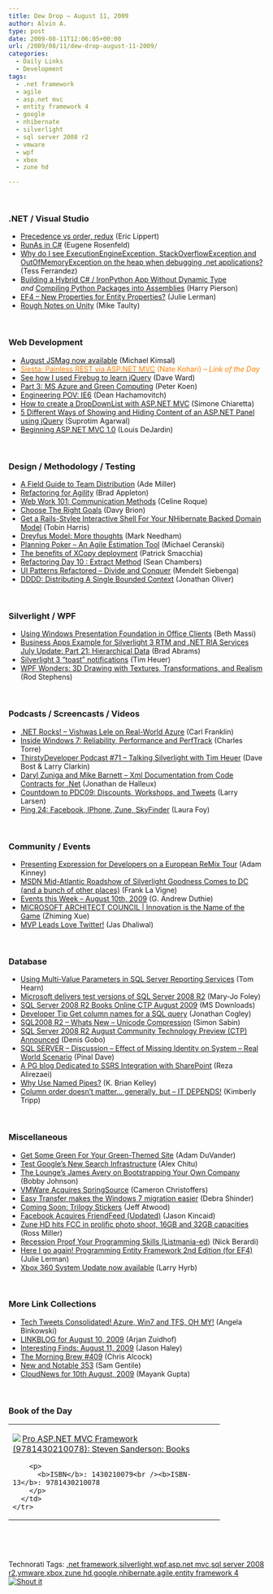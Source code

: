 ```yaml
---
title: Dew Drop – August 11, 2009
author: Alvin A.
type: post
date: 2009-08-11T12:06:05+00:00
url: /2009/08/11/dew-drop-august-11-2009/
categories:
  - Daily Links
  - Development
tags:
  - .net framework
  - agile
  - asp.net mvc
  - entity framework 4
  - google
  - nhibernate
  - silverlight
  - sql server 2008 r2
  - vmware
  - wpf
  - xbox
  - zune hd

---
```

&#160;

### .NET / Visual Studio

  * [Precedence vs order, redux][1] (Eric Lippert)
  * [RunAs in C#][2] (Eugene Rosenfeld)
  * [Why do I see ExecutionEngineException, StackOverflowException and OutOfMemoryException on the heap when debugging .net applications?][3] (Tess Ferrandez)
  * [Building a Hybrid C# / IronPython App Without Dynamic Type][4] _and_&#160;[Compiling Python Packages into Assemblies][5] (Harry Pierson)
  * [EF4 – New Properties for Entity Properties?][6] (Julie Lerman)
  * [Rough Notes on Unity][7] (Mike Taulty)

&#160;

### Web Development

  * [August JSMag now available][8] (Michael Kimsal)
  * [<font color="#ff8000">Siesta: Painless REST via ASP.NET MVC</font>][9] <font color="#ff8000">(Nate Kohari) <em>– Link of the Day</em></font>
  * [See how I used Firebug to learn jQuery][10] (Dave Ward)
  * [Part 3: MS Azure and Green Computing][11] (Peter Koen)
  * [Engineering POV: IE6][12] (Dean Hachamovitch)
  * [How to create a DropDownList with ASP.NET MVC][13] (Simone Chiaretta)
  * [5 Different Ways of Showing and Hiding Content of an ASP.NET Panel using jQuery][14] (Suprotim Agarwal)
  * [Beginning ASP.NET MVC 1.0][15] (Louis DeJardin)

&#160;

### Design / Methodology / Testing

  * [A Field Guide to Team Distribution][16] (Ade Miller)
  * [Refactoring for Agility][17] (Brad Appleton)
  * [Web Work 101: Communication Methods][18] (Celine Roque)
  * [Choose The Right Goals][19] (Davy Brion)
  * [Get a Rails-Stylee Interactive Shell For Your NHibernate Backed Domain Model][20] (Tobin Harris)
  * [Dreyfus Model: More thoughts][21] (Mark Needham)
  * [Planning Poker – An Agile Estimation Tool][22] (Michael Ceranski)
  * [The benefits of XCopy deployment][23] (Patrick Smacchia)
  * [Refactoring Day 10 : Extract Method][24] (Sean Chambers)
  * [UI Patterns Refactored &#8211; Divide and Conquer][25] (Mendelt Siebenga)
  * [DDDD: Distributing A Single Bounded Context][26] (Jonathan Oliver)

&#160;

### Silverlight / WPF

  * [Using Windows Presentation Foundation in Office Clients][27] (Beth Massi)
  * [Business Apps Example for Silverlight 3 RTM and .NET RIA Services July Update: Part 21: Hierarchical Data][28] (Brad Abrams)
  * [Silverlight 3 “toast” notifications][29] (Tim Heuer)
  * [WPF Wonders: 3D Drawing with Textures, Transformations, and Realism][30] (Rod Stephens)

&#160;

### Podcasts / Screencasts / Videos

  * [.NET Rocks! &#8211; Vishwas Lele on Real-World Azure][31] (Carl Franklin)
  * [Inside Windows 7: Reliability, Performance and PerfTrack][32] (Charles Torre)
  * [ThirstyDeveloper Podcast #71 &#8211; Talking Silverlight with Tim Heuer][33] (Dave Bost & Larry Clarkin)
  * [Daryl Zuniga and Mike Barnett &#8211; Xml Documentation from Code Contracts for .Net][34] (Jonathan de Halleux)
  * [Countdown to PDC09: Discounts, Workshops, and Tweets][35] (Larry Larsen)
  * [Ping 24: Facebook, IPhone, Zune, SkyFinder][36] (Laura Foy)

&#160;

### Community / Events

  * [Presenting Expression for Developers on a European ReMix Tour][37] (Adam Kinney)
  * [MSDN Mid-Atlantic Roadshow of Silverlight Goodness Comes to DC (and a bunch of other places)][38] (Frank La Vigne)
  * [Events this Week – August 10th, 2009][39] (G. Andrew Duthie)
  * [MICROSOFT ARCHITECT COUNCIL | Innovation is the Name of the Game][40] (Zhiming Xue)
  * [MVP Leads Love Twitter!][41] (Jas Dhaliwal)

&#160;

### Database

  * [Using Multi-Value Parameters in SQL Server Reporting Services][42] (Tom Hearn)
  * [Microsoft delivers test versions of SQL Server 2008 R2][43] (Mary-Jo Foley)
  * [SQL Server 2008 R2 Books Online CTP August 2009][44] (MS Downloads)
  * [Developer Tip Get column names for a SQL query][45] (Jonathan Cogley)
  * [SQL2008 R2 &#8211; Whats New &#8211; Unicode Compression][46] (Simon Sabin)
  * [SQL Server 2008 R2 August Community Technology Preview (CTP) Announced][47] (Denis Gobo)
  * [SQL SERVER – Discussion – Effect of Missing Identity on System – Real World Scenario][48] (Pinal Dave)
  * [A PG blog Dedicated to SSRS Integration with SharePoint][49] (Reza Alirezaei)
  * [Why Use Named Pipes?][50] (K. Brian Kelley)
  * [Column order doesn&#8217;t matter&#8230; generally, but &#8211; IT DEPENDS!][51] (Kimberly Tripp)

&#160;

### Miscellaneous

  * [Get Some Green For Your Green-Themed Site][52] (Adam DuVander)
  * [Test Google&#8217;s New Search Infrastructure][53] (Alex Chitu)
  * [The Lounge’s James Avery on Bootstrapping Your Own Company][54] (Bobby Johnson)
  * [VMWare Acquires SpringSource][55] (Cameron Christoffers)
  * [Easy Transfer makes the Windows 7 migration easier][56] (Debra Shinder)
  * [Coming Soon: Trilogy Stickers][57] (Jeff Atwood)
  * [Facebook Acquires FriendFeed (Updated)][58] (Jason Kincaid)
  * [Zune HD hits FCC in prolific photo shoot, 16GB and 32GB capacities][59] (Ross Miller)
  * [Recession Proof Your Programming Skills (Listmania-ed)][60] (Nick Berardi)
  * [Here I go again! Programming Entity Framework 2nd Edition (for EF4)][61] (Julie Lerman)
  * [Xbox 360 System Update now available][62] (Larry Hyrb)

&#160;

### More Link Collections

  * [Tech Tweets Consolidated! Azure, Win7 and TFS, OH MY!][63] (Angela Binkowski)
  * [LINKBLOG for August 10, 2009][64] (Arjan Zuidhof)
  * [Interesting Finds: August 11, 2009][65] (Jason Haley)
  * [The Morning Brew #409][66] (Chris Alcock)
  * [New and Notable 353][67] (Sam Gentile)
  * [CloudNews for 10th August, 2009][68] (Mayank Gupta)

&#160;

### Book of the Day

<div style="padding-bottom: 0px; margin: 0px; padding-left: 0px; padding-right: 0px; display: inline; float: none; padding-top: 0px" id="scid:7dc1bd33-94bd-46fd-a20b-0131235bcd47:7b3c601e-f3b3-4e4d-8106-880e1ca54751" class="wlWriterSmartContent">
  <table cellspacing="0" cellpadding="2" width="400" border="0" unselectable="on">
    <tr>
      <td valign="top" width="400">
        <p>
          <a title="Pro ASP.NET MVC Framework (9781430210078): Steven Sanderson: Books" href="http://www.amazon.com/exec/obidos/ASIN/1430210079/alvinashcraft-20"><img data-recalc-dims="1" decoding="async" src="https://i0.wp.com/images.amazon.com/images/P/1430210079.01.MZZZZZZZ.jpg?w=660" border="0" align="left" style="float:left" />Pro ASP.NET MVC Framework (9781430210078): Steven Sanderson: Books</a>
        </p>
        
        <p>
          <b>ISBN</b>: 1430210079<br /><b>ISBN-13</b>: 9781430210078
        </p>
      </td>
    </tr>
  </table>
</div>

&#160;

<div style="padding-bottom: 0px; margin: 0px; padding-left: 0px; padding-right: 0px; display: inline; float: none; padding-top: 0px" id="scid:C16BAC14-9A3D-4c50-9394-FBFEF7A93539:5217bb9e-6f6f-4c05-9691-0ce6b5ccbd14" class="wlWriterSmartContent">
  <!--dotnetkickit-->
</div>

&#160;

<div style="padding-bottom: 0px; margin: 0px; padding-left: 0px; padding-right: 0px; display: inline; float: none; padding-top: 0px" id="scid:0767317B-992E-4b12-91E0-4F059A8CECA8:2ac08473-cae4-4956-a94e-35cf6661c03d" class="wlWriterSmartContent">
  Technorati Tags: <a href="http://technorati.com/tags/.net+framework" rel="tag">.net framework</a>,<a href="http://technorati.com/tags/silverlight" rel="tag">silverlight</a>,<a href="http://technorati.com/tags/wpf" rel="tag">wpf</a>,<a href="http://technorati.com/tags/asp.net+mvc" rel="tag">asp.net mvc</a>,<a href="http://technorati.com/tags/sql+server+2008+r2" rel="tag">sql server 2008 r2</a>,<a href="http://technorati.com/tags/vmware" rel="tag">vmware</a>,<a href="http://technorati.com/tags/xbox" rel="tag">xbox</a>,<a href="http://technorati.com/tags/zune+hd" rel="tag">zune hd</a>,<a href="http://technorati.com/tags/google" rel="tag">google</a>,<a href="http://technorati.com/tags/nhibernate" rel="tag">nhibernate</a>,<a href="http://technorati.com/tags/agile" rel="tag">agile</a>,<a href="http://technorati.com/tags/entity+framework+4" rel="tag">entity framework 4</a>
</div>

<div class="wlWriterHeaderFooter" style="margin:0px; padding:0px 0px 0px 0px;">
  <div class="shoutIt">
    <a rev="vote-for" href="http://dotnetshoutout.com/Submit?url=http%3a%2f%2fwww.alvinashcraft.com%2f2009%2f08%2f11%2fdew-drop-august-11-2009%2f&title=Dew+Drop+-+August+11%2c+2009"><img decoding="async" alt="Shout it" src="http://dotnetshoutout.com/image.axd?url=https://morningdew-bpc6g3a0fgaxdxcu.eastus2-01.azurewebsites.net/2009/08/11/dew-drop-august-11-2009/" style="border:0px" /></a>
  </div>
</div>

 [1]: http://blogs.msdn.com/ericlippert/archive/2009/08/10/precedence-vs-order-redux.aspx
 [2]: http://feedproxy.google.com/~r/sharepointmvpblogs/~3/CWFigygrFC8/runas-in-c.html
 [3]: http://blogs.msdn.com/tess/archive/2009/08/10/why-do-i-see-executionengineexception-stackoverflowexception-and-outofmemoryexception-on-the-heap-when-debugging-net-applications.aspx
 [4]: http://feedproxy.google.com/~r/Devhawk/~3/hpL5XIkQrsY/Building+A+Hybrid+C+IronPython+App+Without+Dynamic+Type.aspx
 [5]: http://feedproxy.google.com/~r/Devhawk/~3/P8k59POkpbI/Compiling+Python+Packages+Into+Assemblies.aspx
 [6]: http://thedatafarm.com/blog/data-access/ef4-ndash-new-properties-for-entity-properties/
 [7]: http://mtaulty.com/CommunityServer/blogs/mike_taultys_blog/archive/2009/08/10/rough-notes-on-unity.aspx
 [8]: http://feedproxy.google.com/~r/jsmag/~3/kb5ixq0TJJY/
 [9]: http://kohari.org/2009/08/10/siesta-painless-rest-via-asp-net-mvc/
 [10]: http://feedproxy.google.com/~r/Encosia/~3/2uJWguRl0aI/
 [11]: http://feeds.dzone.com/~r/zones/dotnet/~3/PuguPqEEVws/part-3-ms-azure-and-green
 [12]: http://blogs.msdn.com/ie/archive/2009/08/10/engineering-pov-ie6.aspx
 [13]: http://feedproxy.google.com/~r/Codeclimber/~3/UWeDLyJoezw/how-to-create-a-dropdownlist-with-asp.net-mvc.aspx
 [14]: http://feedproxy.google.com/~r/netCurryRecentArticles/~3/JbgLDcziVMI/ShowArticle.aspx
 [15]: http://whereslou.com/2009/08/10/beginning-aspnet-mvc-10
 [16]: http://www.ademiller.com/blogs/tech/2009/08/a-field-guide-to-team-distribution/?&owa_from=feed&owa_sid=
 [17]: http://bradapp.blogspot.com/2009/07/refactoring-for-agility.html
 [18]: http://feedproxy.google.com/~r/Webworkerdaily/~3/XJX03f_KANU/
 [19]: http://feedproxy.google.com/~r/davybrion/~3/miUvAAIaXOI/
 [20]: http://feedproxy.google.com/~r/blog_of_tobin/~3/OLV6Qim02W4/
 [21]: http://feedproxy.google.com/~r/MarkNeedham/~3/KWOOyTvTbkA/
 [22]: http://www.codecapers.com/2009/08/planning-poker-agile-estimation-tool.html
 [23]: http://codebetter.com/blogs/patricksmacchia/archive/2009/08/10/the-benefits-of-xcopy-deployment.aspx
 [24]: http://feedproxy.google.com/~r/LosTechies/~3/edPMmNcGa1c/refactoring-day-10-extract-method.aspx
 [25]: http://mendeltsiebenga.com/post/UI-patterns-refactored-e28093-Divide-and-conquer.aspx
 [26]: http://jonathan-oliver.blogspot.com/2009/08/dddd-distributing-single-bounded.html
 [27]: http://blogs.msdn.com/bethmassi/archive/2009/08/10/using-windows-presentation-foundation-in-office-clients.aspx
 [28]: http://blogs.msdn.com/brada/archive/2009/08/10/business-apps-example-for-silverlight-3-rtm-and-net-ria-services-july-update-part-hierarchal-data.aspx
 [29]: http://feeds.timheuer.com/~r/timheuer/~3/8_x28sLUpbk/silverlight-and-growl-for-windows-toast-notification.aspx
 [30]: http://www.devx.com/dotnet/Article/42450?trk=DXRSS_DOTNET
 [31]: http://www.dotnetrocks.com/default.aspx?ShowNum=471
 [32]: http://channel9.msdn.com/posts/Charles/Inside-Windows-7-Reliability-Performance-and-PerfTrack/
 [33]: http://feedproxy.google.com/~r/ThirstyDeveloperPodcast/~3/wjM4ihfH1HM/71TalkingSilverlightWithTimHeuer.aspx
 [34]: http://channel9.msdn.com/posts/Peli/Xml-Documentation-from-Code-Contracts-for-Net/
 [35]: http://channel9.msdn.com/posts/LarryLarsen/Countdown-to-PDC09-Discounts-Workshops-and-Tweets/
 [36]: http://channel9.msdn.com/shows/PingShow/Ping-24-Facebook-IPhone-Zune-SkyFinder/
 [37]: http://feedproxy.google.com/~r/AdamKinney/~3/gXtDg3liQNo/Presenting-Expression-for-Developers-on-a-European-ReMix-Tour
 [38]: http://franksworld.com/blog/archive/2009/08/10/11666.aspx
 [39]: http://blogs.msdn.com/gduthie/archive/2009/08/10/events-this-week-august-10th-2009.aspx
 [40]: http://blogs.msdn.com/zxue/archive/2009/08/10/microsoft-architect-council-innovation-is-the-name-of-the-game.aspx
 [41]: http://blogs.msdn.com/mvpawardprogram/archive/2009/08/10/mvp-leads-love-twitter.aspx
 [42]: http://feedproxy.google.com/~r/Nerdyhearn/~3/aUAV0tNgYog/172
 [43]: http://blogs.zdnet.com/microsoft/?p=3678
 [44]: http://feedproxy.google.com/~r/MicrosoftDownloadCenter/~3/qrQRYOocX-c/details.aspx
 [45]: http://www.thycotic.com/developer-tip-get-column-names-for-a-sql-query
 [46]: http://feedproxy.google.com/~r/SimonsSqlServerStuff/~3/RqaZaHNz1Lg/SQL2008-R2---Whats-New---Unicode-Compression.aspx
 [47]: http://blogs.lessthandot.com/index.php/DataMgmt/DBAdmin/MSSQLServerAdmin/sql-server-2008-r2-august-community-tech
 [48]: http://blog.sqlauthority.com/2009/08/11/sql-server-discussion-effect-of-missing-identity-on-system-real-world-scenario/
 [49]: http://feedproxy.google.com/~r/sharepointmvpblogs/~3/e7iH3aY_FBE/
 [50]: http://www.sqlservercentral.com/blogs/brian_kelley/archive/2009/08/10/why-use-named-pipes.aspx
 [51]: http://www.sqlskills.com/BLOGS/KIMBERLY/post.aspx?id=bd865bc4-9dcd-45e5-88aa-cd5b016c836e
 [52]: http://feedproxy.google.com/~r/ProgrammableWeb/~3/1GDOnG4XwZ8/
 [53]: http://googlesystem.blogspot.com/2009/08/test-googles-new-search-infrastructure.html
 [54]: http://feedproxy.google.com/~r/IAmNotMyself/~3/W9He0J-6FmM/TheLoungersquosJamesAveryOnBootstrappingYourOwnCompany.aspx
 [55]: http://feedproxy.google.com/~r/Techcrunch/~3/QQT0rHaAcRA/
 [56]: http://www.enduserblog.com/2009/08/easy-transfer-makes-the-windows-7-migration-easier.html
 [57]: http://blog.stackoverflow.com/2009/08/coming-soon-trilogy-stickers/
 [58]: http://feedproxy.google.com/~r/Techcrunch/~3/ptas8DbrWH8/
 [59]: http://www.engadget.com/2009/08/10/zune-hd-hits-fcc-in-prolific-photo-shoot-16gb-and-32gb-capaciti/
 [60]: http://feedproxy.google.com/~r/coderjournal/~3/Wd0tSmdxz1M/
 [61]: http://thedatafarm.com/blog/book/here-i-go-again-programming-entity-framework-2nd-edition-for-ef4/
 [62]: http://feedproxy.google.com/~r/MajorNelson/~3/B90BlSMu9GQ/xbox-360-system-update-now-available.aspx
 [63]: http://blogs.msdn.com/angelab/archive/2009/08/10/tech-tweets-consolidated-azure-win7-and-tfs-oh-my.aspx
 [64]: http://feedproxy.google.com/~r/ArjansWorld/~3/sQKmhKFUtyw/
 [65]: http://jasonhaley.com/blog/post.aspx?id=de57a373-48fa-4da7-8cb6-23ef677b524c
 [66]: http://feedproxy.google.com/~r/ReflectivePerspective/~3/EnM-1dsvsJA/
 [67]: http://feedproxy.google.com/~r/SamGentile/~3/E1-agmFnhbw/
 [68]: http://feedproxy.google.com/~r/CloudAve/~3/y3sGDz-qwlw/cloudnews-for-10th-august-2009